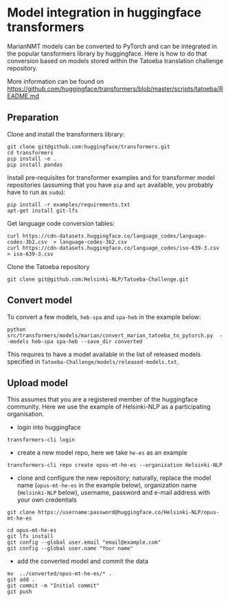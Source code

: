 
# Model integration in huggingface transformers

MarianNMT models can be converted to PyTorch and can be integrated in the popular tansformers library by huggingface. Here is how to do that conversion based on models stored within the Tatoeba translation challenge repository.

More information can be found on
https://github.com/huggingface/transformers/blob/master/scripts/tatoeba/README.md



## Preparation

Clone and install the transformers library:

```
git clone git@github.com:huggingface/transformers.git
cd transformers
pip install -e .
pip install pandas
```

Install pre-requisites for transformer examples and for transformer model repositories (assuming that you have `pip` and `apt` available, you probably have to run as `sudo`):

```
pip install -r examples/requirements.txt
apt-get install git-lfs
```


Get language code conversion tables:

```
curl https://cdn-datasets.huggingface.co/language_codes/language-codes-3b2.csv  > language-codes-3b2.csv
curl https://cdn-datasets.huggingface.co/language_codes/iso-639-3.csv > iso-639-3.csv
```


Clone the Tatoeba repository

```
git clone git@github.com:Helsinki-NLP/Tatoeba-Challenge.git
```


## Convert model


To convert a few models, `heb-spa` and `spa-heb` in the example below:

```
python src/transformers/models/marian/convert_marian_tatoeba_to_pytorch.py  --models heb-spa spa-heb --save_dir converted
```

This requires to have a model available in the list of released models specified in `Tatoeba-Challenge/models/released-models.txt`.



## Upload model

This assumes that you are a registered member of the huggingface community. Here we use the example of Helsinki-NLP as a participating organisation.

* login into huggingface

```
transformers-cli login
```

* create a new model repo, here we take `he-es` as an example

```
transformers-cli repo create opus-mt-he-es --organization Helsinki-NLP
```


* clone and configure the new repository; naturally, replace the model name (`opus-mt-he-es` in the example below), organization name (`Helsinki-NLP` below), username, password and e-mail address with your own credentials


```
git clone https://username:password@huggingface.co/Helsinki-NLP/opus-mt-he-es

cd opus-mt-he-es
git lfs install
git config --global user.email "email@example.com"
git config --global user.name "Your name"
```

* add the converted model and commit the data

```
mv  ../converted/opus-mt-he-es/* .
git add .
git commit -m "Initial commit"
git push
```
